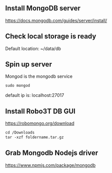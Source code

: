 ## Install MongoDB server

https://docs.mongodb.com/guides/server/install/

## Check local storage is ready

Default location:
~/data/db

## Spin up server

Mongod is the mongodb service

```html
sudo mongod
```
default ip is:
localhost:27017

## Install Robo3T DB GUI
https://robomongo.org/download

```html
cd /Downloads
tar -xzf foldername.tar.gz
```
## Grab Mongodb Nodejs driver
https://www.npmjs.com/package/mongodb
